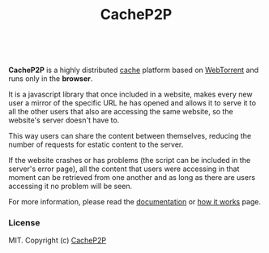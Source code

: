 <h1 align="center">
  <br>
  <br>
  CacheP2P
  <br>
  <br>
</h1>

<br>

**CacheP2P** is a highly distributed [cache](https://en.wikipedia.org/wiki/Cache_(computing)) platform based on [WebTorrent](https://webtorrent.io/) and runs only in the **browser**.

It is a javascript library that once included in a website, makes every new user a mirror of the specific URL he has opened and allows it to serve it to all the other users that also are accessing the same website, so the website's server doesn't have to. 

This way users can share the content between themselves, reducing the number of requests for estatic content to the server.

If the website crashes or has problems (the script can be included in the server's error page), all the content that users were accessing in that moment can be retrieved from one another and as long as there are users accessing it no problem will be seen.

For more information, please read the [documentation](http://www.cachep2p.com/documentation.html) or [how it works](http://www.cachep2p.com/api.html) page.

### License

MIT. Copyright (c) [CacheP2P](https://www.CacheP2P.com)
